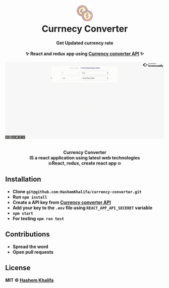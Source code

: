 <h1 align="center">
  	<img height="50" src="public/currency.png" alt="Currnecy Converter" /> <br> Currnecy Converter
</h1>


<p align="center">
  <b>Get Updated currency rate</b></br></br>
  <b>✨ React and redux app using <a href="https://www.currencyconverterapi.com/">Currency converter API</a> ✨<b>
  </br>
  </br>
  
  <img src="public/currency-gif.gif" alt="Currnecy Converter" />
  </br> 
</p>

<p align="center">
  <br><b>Currency Converter</b> 
  <br>
  IS a react application using latest web technologies<br>
   <b>💥React, redux, create react app 💥</b>
</p>




## Installation

* Clone  `git@github.com:HashemKhalifa/currency-converter.git`
* Run `npm install` 
* Create a API key from <a href="https://www.currencyconverterapi.com/"> Currency converter API </a>
* Add your key to the `.env` file using `REACT_APP_API_SECERET` variable
* `npm start`
* For testing `npm run test`


## Contributions

* Spread the word
* Open pull requests

## License
MIT © [Hashem Khalifa](https://github.com/hashemkhalifa)
